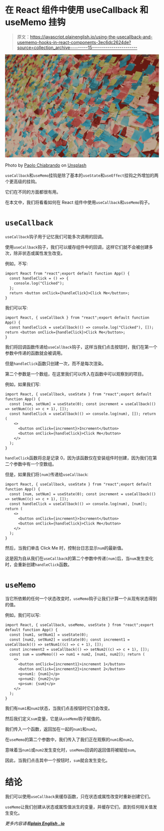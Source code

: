 # 在 React 组件中使用 useCallback 和 useMemo 挂钩

> 原文：<https://javascript.plainenglish.io/using-the-usecallback-and-usememo-hooks-in-react-components-3ec6dc2624de?source=collection_archive---------15----------------------->

![](img/3826150db4441c70f3a94d9bc14989d4.png)

Photo by [Paolo Chiabrando](https://unsplash.com/@chiabra?utm_source=medium&utm_medium=referral) on [Unsplash](https://unsplash.com?utm_source=medium&utm_medium=referral)

`useCallback`和`useMemo`挂钩是除了基本的`useState`和`useEffect`挂钩之外增加的两个更高级的挂钩。

它们在不同的方面都很有用。

在本文中，我们将看看如何在 React 组件中使用`useCallback`和`useMemo`钩子。

# `useCallback`

`useCallback`钩子用于记忆我们可能多次调用的回调。

使用`useCallback`钩子，我们可以缓存组件中的回调，这样它们就不会被创建多次，除非状态或属性发生改变。

例如，不写:

```
import React from "react";export default function App() {
  const handleClick = () => {
    console.log("Clicked");
  };
  return <button onClick={handleClick}>Click Me</button>;
}
```

我们可以写:

```
import React, { useCallback } from "react";export default function App() {
  const handleClick = useCallback(() => console.log("Clicked"), []); return <button onClick={handleClick}>Click Me</button>;
}
```

我们将回调函数传递给`useCallback`钩子，这样当我们点击按钮时，我们在第一个参数中传递的函数就会被调用。

但是`handleClick`函数只创建一次，而不是每次渲染。

第二个参数是一个数组，在这里我们可以传入在函数中可以观察到的项目。

例如，如果我们写:

```
import React, { useCallback, useState } from "react";export default function App() {
  const [num, setNum] = useState(0); const increment = useCallback(() => setNum((c) => c + 1), []);
  const handleClick = useCallback(() => console.log(num), []); return (
    <>
      <button onClick={increment}>Increment</button>
      <button onClick={handleClick}>Click Me</button>
    </>
  );
}
```

`handleClick`函数将总是记录 0，因为该函数仅在安装组件时创建，因为我们在第二个参数中有一个空数组。

但是，如果我们将`[num]`传递给`useCallback`:

```
import React, { useCallback, useState } from "react";export default function App() {
  const [num, setNum] = useState(0); const increment = useCallback(() => setNum((c) => c + 1), []);
  const handleClick = useCallback(() => console.log(num), [num]); return (
    <>
      <button onClick={increment}>Increment</button>
      <button onClick={handleClick}>Click Me</button>
    </>
  );
}
```

然后，当我们单击 Click Me 时，控制台日志显示`num`的最新值。

这是因为自从我们在`useCallback`的第二个参数中传递`[num]`后，当`num`发生变化时，会重新创建`handleClick`函数。

# `useMemo`

当它所依赖的任何一个状态改变时，`useMemo`钩子让我们计算一个从现有状态得到的值。

例如，我们可以写:

```
import React, { useCallback, useMemo, useState } from "react";export default function App() {
  const [num1, setNum1] = useState(0);
  const [num2, setNum2] = useState(0); const increment1 = useCallback(() => setNum1((c) => c + 1), []);
  const increment2 = useCallback(() => setNum2((c) => c + 1), []);
  const sum = useMemo(() => num1 + num2, [num1, num2]); return (
    <>
      <button onClick={increment1}>increment 1</button>
      <button onClick={increment2}>increment 2</button>
      <p>num1: {num1}</p>
      <p>num2: {num2}</p>
      <p>sum: {sum}</p>
    </>
  );
}
```

我们有`num1`和`num2`状态，当我们点击按钮时它们会改变。

然后我们定义`sum`变量，它是从`useMemo`钩子赋值的。

我们传入一个函数，返回加在一起的`num1`和`num2`。

在`useMemo`的第二个参数中，我们传入了我们正在观察的`num1`和`num2`。

意味着当`num1`或`num2`发生变化时，`useMemo`回调的返回值将被赋给`sum`。

因此，当我们点击其中一个按钮时，`sum`就会发生变化。

# 结论

我们可以使用`useCallback`来缓存函数，只在状态或属性改变时重新创建它们。

`useMemo`让我们创建从状态或属性值派生的变量，并缓存它们，直到任何相关值发生变化。

*更多内容请看*[***plain English . io***](https://plainenglish.io/)